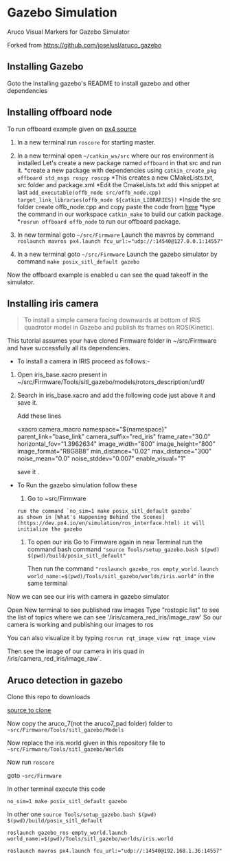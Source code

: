 # Gazebo Simulation
Aruco Visual Markers for Gazebo Simulator

Forked from https://github.com/joselusl/aruco_gazebo

## Installing Gazebo

Goto the Installing gazebo's README to install gazebo and other dependencies

## Installing offboard node

To run offboard example given on [px4 source](https://dev.px4.io/en/ros/mavros_offboard.html)

1. In a new terminal run `roscore` for starting master.

2. In a new terminal open `~/catkin_ws/src` where our ros environment is installed
   Let's create a new package named `offboard` in that src and run it.
   *create a new package with dependencies using `catkin_create_pkg offboard std_msgs rospy roscpp`
   *This creates a new CMakeLists.txt, src folder and package.xml
   *Edit the CmakeLists.txt add this snippet at last
    `add_executable(offb_node src/offb_node.cpp)`
    `target_link_libraries(offb_node ${catkin_LIBRARIES})`
   *Inside the src folder create offb_node.cpp and copy paste the code from [here](https://dev.px4.io/en/ros/mavros_offboard.html)
   *type the command in our workspace `catkin_make` to build our catkin package. 
   *`rosrun offboard offb_node` to run our offboard package.

3.  In new terminal goto `~/src/Firmware`
    Launch the mavros by command `roslaunch mavros px4.launch fcu_url:="udp://:14540@127.0.0.1:14557"`

4.  In a new terminal goto `~/src/Firmware`
    Launch the gazebo simulator by command `make posix_sitl_default gazebo`
    
Now the offboard example is enabled u can see the quad takeoff in the simulator.    


## Installing iris camera

> To install a simple camera facing downwards at bottom of IRIS quadrotor model in Gazebo and publish its frames on ROS(Kinetic).

This tutorial assumes your have cloned Firmware folder in ~/src/Firmware and have successfully all its dependencies.

* To install a camera in IRIS proceed as follows:-

1. Open iris_base.xacro present in ~/src/Firmware/Tools/sitl_gazebo/models/rotors_description/urdf/
1. Search in iris_base.xacro and add the following code just above it and save it.

   Add these lines

   <xacro:camera_macro
    namespace="${namespace}"
    parent_link="base_link"
    camera_suffix="red_iris"
    frame_rate="30.0"
    horizontal_fov="1.3962634"
    image_width="800"
    image_height="800"
    image_format="R8G8B8"
    min_distance="0.02"
    max_distance="300"
    noise_mean="0.0"
    noise_stddev="0.007"
    enable_visual="1"
    >
    <box size="0.05 0.05 0.05" />
    <origin xyz="0 0 -0.07" rpy="0 1.57079 0"/>
    </xacro:camera_macro>
    
    save it .
    
 * To Run the gazebo simulation follow these
     1. Go to ~src/Firmware    
     
       run the command `no_sim=1 make posix_sitl_default gazebo`
       as shown in [What's Happening Behind the Scenes](https://dev.px4.io/en/simulation/ros_interface.html) it will initialize the gazebo
       
    1. To open our iris
       Go to Firmware again in new Terminal 
       run the command bash command `"source Tools/setup_gazebo.bash $(pwd) $(pwd)/build/posix_sitl_default"`
       
       Then run the command `"roslaunch gazebo_ros empty_world.launch world_name:=$(pwd)/Tools/sitl_gazebo/worlds/iris.world"` in the same terminal
  
  Now we can see our iris with camera in gazebo simulator
  
  Open New terminal to see published raw images
  Type "rostopic list" to see the list of topics where we can see '/iris/camera_red_iris/image_raw'
  So our camera is working and publishing our images to ros
  
  You can also visualize it by typing `rosrun rqt_image_view rqt_image_view`
  
  Then see the image of our camera in iris quad in /iris/camera_red_iris/image_raw`.


## Aruco detection in gazebo

Clone this repo to downloads

[source to clone](https://github.com/joselusl/aruco_gazebo.git)

Now copy the aruco_7(not the aruco7_pad folder) folder to `~src/Firmware/Tools/sitl_gazebo/Models`

Now replace the iris.world given in this repository file to `~src/Firmware/Tools/sitl_gazebo/Worlds`

Now run `roscore`

goto `~src/Firmware`

In other terminal execute this code

`no_sim=1 make posix_sitl_default gazebo`

In other one `source Tools/setup_gazebo.bash $(pwd) $(pwd)/build/posix_sitl_default`

`roslaunch gazebo_ros empty_world.launch world_name:=$(pwd)/Tools/sitl_gazebo/worlds/iris.world`

`roslaunch mavros px4.launch fcu_url:="udp://:14540@192.168.1.36:14557"`
